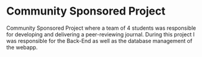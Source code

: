 # Community Sponsored Project
Community Sponsored Project where a team of 4 students was responsible for developing and delivering a peer-reviewing journal. During this project I was responsible for the Back-End as well as the database management of the webapp.
